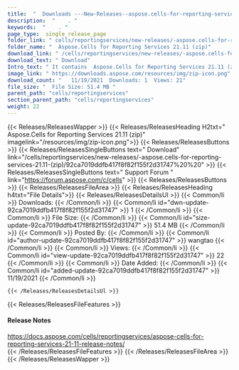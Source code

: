 ```yaml
---
title:  "  Downloads ---New-Releases--aspose.cells-for-reporting-services-21.11-(zip) . " 
description:  "    . " 
keywords:  "    . " 
page_type:  single_release_page
folder_link: " cells/reportingservices/new-releases/-aspose.cells-for-reporting-services-21.11-(zip)/"
folder_name: "  Aspose.Cells for Reporting Services 21.11 (zip)"
download_link: " /cells/reportingservices/new-releases/-aspose.cells-for-reporting-services-21.11-(zip)/92ca7019ddfb417f8f82f155f2d31747"
download_text: " Download"
Intro_text: " It contains  Aspose.Cells for Reporting Services 21.11 (zip) release."
image_link: " https://downloads.aspose.com/resources/img/zip-icon.png"
download_count: "   11/19/2021  Downloads: 1  Views: 21"
file_size: "  File Size: 51.4 MB "
parent_path: "cells/reportingservices"
section_parent_path: "cells/reportingservices"
weight: 22 
---
```


{{< Releases/ReleasesWapper >}}
  {{< Releases/ReleasesHeading H2txt="  Aspose.Cells for Reporting Services 21.11 (zip)" imagelink="/resources/img/zip-icon.png">}}
  {{< Releases/ReleasesButtons >}}
    {{< Releases/ReleasesSingleButtons text=" Download" link="/cells/reportingservices/new-releases/-aspose.cells-for-reporting-services-21.11-(zip)/92ca7019ddfb417f8f82f155f2d31747%20%20" >}}
    {{< Releases/ReleasesSingleButtons text=" Support Forum " link="https://forum.aspose.com/c/cells" >}}
  {{< Releases/ReleasesButtons >}}
  {{< Releases/ReleasesFileArea >}}
    {{< Releases/ReleasesHeading h4txt="File Details">}}
    {{< Releases/ReleasesDetailsUl >}}
            {{< Common/li  >}} Downloads: {{< /Common/li >}} 
      {{< Common/li id="dwn-update-92ca7019ddfb417f8f82f155f2d31747" >}} 1 {{< /Common/li >}} 
      {{< Common/li  >}} File Size: {{< /Common/li >}} 
      {{< Common/li id="size-update-92ca7019ddfb417f8f82f155f2d31747" >}} 51.4 MB {{< /Common/li >}} 
      {{< Common/li  >}} Posted By: {{< /Common/li >}} 
      {{< Common/li id="author-update-92ca7019ddfb417f8f82f155f2d31747" >}} wangtao {{< /Common/li >}} 
      {{< Common/li  >}} Views: {{< /Common/li >}} 
      {{< Common/li id="view-update-92ca7019ddfb417f8f82f155f2d31747" >}} 22 {{< /Common/li >}} 
      {{< Common/li  >}} Date Added: {{< /Common/li >}} 
      {{< Common/li id="added-update-92ca7019ddfb417f8f82f155f2d31747" >}} 11/19/2021 {{< /Common/li >}} 

    {{< /Releases/ReleasesDetailsUl >}}

  {{< Releases/ReleasesFileFeatures >}}
      <h4>Release Notes</h4><div><a href="https://docs.aspose.com/cells/reportingservices/aspose-cells-for-reporting-services-21-11-release-notes/">https://docs.aspose.com/cells/reportingservices/aspose-cells-for-reporting-services-21-11-release-notes/</a></div>
  {{< /Releases/ReleasesFileFeatures >}}
 {{< /Releases/ReleasesFileArea >}}
{{< /Releases/ReleasesWapper >}}


